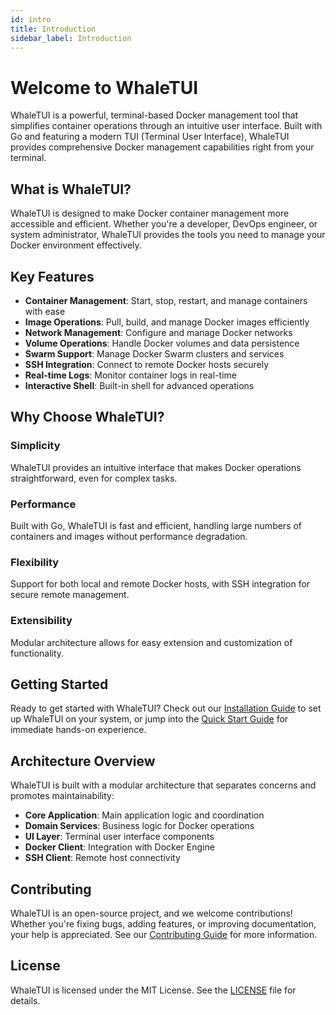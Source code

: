 ```yaml
---
id: intro
title: Introduction
sidebar_label: Introduction
---
```


# Welcome to WhaleTUI

WhaleTUI is a powerful, terminal-based Docker management tool that simplifies container operations through an intuitive user interface. Built with Go and featuring a modern TUI (Terminal User Interface), WhaleTUI provides comprehensive Docker management capabilities right from your terminal.

## What is WhaleTUI?

WhaleTUI is designed to make Docker container management more accessible and efficient. Whether you're a developer, DevOps engineer, or system administrator, WhaleTUI provides the tools you need to manage your Docker environment effectively.

## Key Features

- **Container Management**: Start, stop, restart, and manage containers with ease
- **Image Operations**: Pull, build, and manage Docker images efficiently
- **Network Management**: Configure and manage Docker networks
- **Volume Operations**: Handle Docker volumes and data persistence
- **Swarm Support**: Manage Docker Swarm clusters and services
- **SSH Integration**: Connect to remote Docker hosts securely
- **Real-time Logs**: Monitor container logs in real-time
- **Interactive Shell**: Built-in shell for advanced operations

## Why Choose WhaleTUI?

### Simplicity
WhaleTUI provides an intuitive interface that makes Docker operations straightforward, even for complex tasks.

### Performance
Built with Go, WhaleTUI is fast and efficient, handling large numbers of containers and images without performance degradation.

### Flexibility
Support for both local and remote Docker hosts, with SSH integration for secure remote management.

### Extensibility
Modular architecture allows for easy extension and customization of functionality.

## Getting Started

Ready to get started with WhaleTUI? Check out our [Installation Guide](installation.md) to set up WhaleTUI on your system, or jump into the [Quick Start Guide](quick-start.md) for immediate hands-on experience.

## Architecture Overview

WhaleTUI is built with a modular architecture that separates concerns and promotes maintainability:

- **Core Application**: Main application logic and coordination
- **Domain Services**: Business logic for Docker operations
- **UI Layer**: Terminal user interface components
- **Docker Client**: Integration with Docker Engine
- **SSH Client**: Remote host connectivity

## Contributing

WhaleTUI is an open-source project, and we welcome contributions! Whether you're fixing bugs, adding features, or improving documentation, your help is appreciated. See our [Contributing Guide](https://github.com/wikczerski/whaletui/blob/master/CONTRIBUTING.md) for more information.

## License

WhaleTUI is licensed under the MIT License. See the [LICENSE](https://github.com/wikczerski/whaletui/blob/main/LICENSE) file for details.
